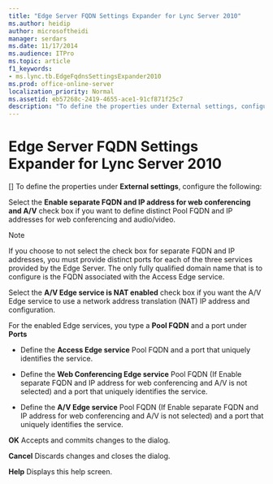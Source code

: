 ```yaml
---
title: "Edge Server FQDN Settings Expander for Lync Server 2010"
ms.author: heidip
author: microsoftheidi
manager: serdars
ms.date: 11/17/2014
ms.audience: ITPro
ms.topic: article
f1_keywords:
- ms.lync.tb.EdgeFqdnsSettingsExpander2010
ms.prod: office-online-server
localization_priority: Normal
ms.assetid: eb57268c-2419-4655-ace1-91cf871f25c7
description: "To define the properties under External settings, configure the following:"
---
```


# Edge Server FQDN Settings Expander for Lync Server 2010
[]
To define the properties under **External settings**, configure the following:
  
Select the **Enable separate FQDN and IP address for web conferencing and A/V** check box if you want to define distinct Pool FQDN and IP addresses for web conferencing and audio/video.
  
> [!NOTE]
> If you choose to not select the check box for separate FQDN and IP addresses, you must provide distinct ports for each of the three services provided by the Edge Server. The only fully qualified domain name that is to configure is the FQDN associated with the Access Edge service. 
  
Select the **A/V Edge service is NAT enabled** check box if you want the A/V Edge service to use a network address translation (NAT) IP address and configuration.
  
For the enabled Edge services, you type a **Pool FQDN** and a port under **Ports**
  
- Define the **Access Edge service** Pool FQDN and a port that uniquely identifies the service.
    
- Define the **Web Conferencing Edge service** Pool FQDN (If Enable separate FQDN and IP address for web conferencing and A/V is not selected) and a port that uniquely identifies the service.
    
- Define the **A/V Edge service** Pool FQDN (If Enable separate FQDN and IP address for web conferencing and A/V is not selected) and a port that uniquely identifies the service.
    
 **OK** Accepts and commits changes to the dialog.
  
 **Cancel** Discards changes and closes the dialog.
  
 **Help** Displays this help screen.
  

